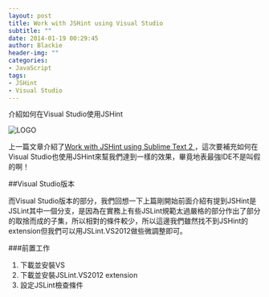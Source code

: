 ```yaml
---
layout: post
title: Work with JSHint using Visual Studio
subtitle: ""
date: 2014-01-19 00:29:45
author: Blackie
header-img: ""
categories:
- JavaScript
tags: 
- JSHint
- Visual Studio
---
```


介紹如何在Visual Studio使用JSHint

<!-- More -->

![LOGO](https://dl.dropboxusercontent.com/u/20925528/%E6%8A%80%E8%A1%93Blog/blogs/20140120/jshint_vs.png)

上一篇文章介紹了[Work with JSHint using Sublime Text 2
](https://blackie1019.github.io/2014/01/17/work-with-jshint-using-sublime-text/)，這次要補充如何在Visual Studio也使用JSHint來幫我們達到一樣的效果，畢竟地表最強IDE不是叫假的啊！

##Visual Studio版本

而Visual Studio版本的部分，我們回想一下上篇剛開始前面介紹有提到JSHint是JSLint其中一個分支，是因為在實務上有些JSLint規範太過嚴格的部分作出了部分的取捨而成的子集，所以相對的條件較少，所以這邊我們雖然找不到JSHint的extension但我們可以用JSLint.VS2012做些微調整即可。

###前置工作

1. 下載並安裝VS
2. 下載並安裝JSLint.VS2012 extension
3. 設定JSLint檢查條件